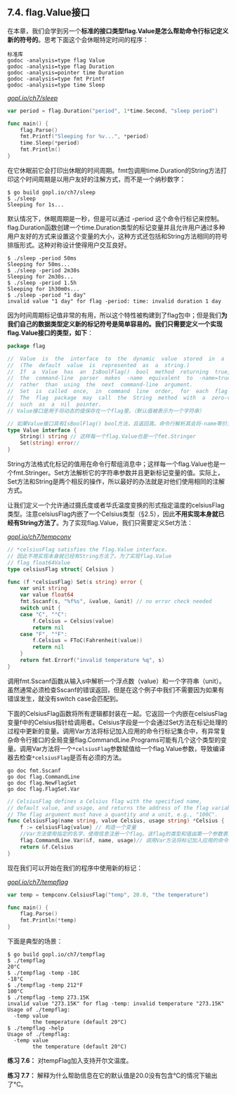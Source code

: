 ## 7.4. flag.Value接口

在本章，我们会学到另一个**标准的接口类型flag.Value是怎么帮助命令行标记定义新的符号的**。思考下面这个会休眠特定时间的程序：

	标准库 
	godoc -analysis=type flag Value
	godoc -analysis=type flag Duration
	godoc -analysis=pointer time Duration
	godoc -analysis=type fmt Printf
	godoc -analysis=type time Sleep

<u><i>gopl.io/ch7/sleep</i></u>
```go
var period = flag.Duration("period", 1*time.Second, "sleep period")

func main() {
	flag.Parse()
	fmt.Printf("Sleeping for %v...", *period)
	time.Sleep(*period)
	fmt.Println()
}
```

在它休眠前它会打印出休眠的时间周期。fmt包调用time.Duration的String方法打印这个时间周期是以用户友好的注解方式，而不是一个纳秒数字：

```
$ go build gopl.io/ch7/sleep
$ ./sleep
Sleeping for 1s...
```

默认情况下，休眠周期是一秒，但是可以通过 -period 这个命令行标记来控制。flag.Duration函数创建一个time.Duration类型的标记变量并且允许用户通过多种用户友好的方式来设置这个变量的大小，这种方式还包括和String方法相同的符号排版形式。这种对称设计使得用户交互良好。

```
$ ./sleep -period 50ms
Sleeping for 50ms...
$ ./sleep -period 2m30s
Sleeping for 2m30s...
$ ./sleep -period 1.5h
Sleeping for 1h30m0s...
$ ./sleep -period "1 day"
invalid value "1 day" for flag -period: time: invalid duration 1 day
```

因为时间周期标记值非常的有用，所以这个特性被构建到了flag包中；但是我们**为我们自己的数据类型定义新的标记符号是简单容易的。我们只需要定义一个实现flag.Value接口的类型，如下**：

	

```go
package flag

//  Value  is  the  interface  to  the  dynamic  value  stored  in  a  flag.
//  (The  default  value  is  represented  as  a  string.)
//  If  a  Value  has  an  IsBoolFlag()  bool  method  returning  true,
//  the  command-line  parser  makes  -name  equivalent  to  -name=true
//  rather  than  using  the  next  command-line  argument.
//  Set  is  called  once,  in  command  line  order,  for  each  flag  present.
//  The  flag  package  may  call  the  String  method  with  a  zero-valued  receiver,
//  such  as  a  nil  pointer.
// Value接口是用于将动态的值保存在一个flag里。（默认值被表示为一个字符串）

// 如果Value接口具有IsBoolFlag() bool方法，且返回真。命令行解析其会将-name等价为-name=true而不是使用下一个命令行参数。
type Value interface {
	String() string // 这样每一个flag.Value也是一个fmt.Stringer
	Set(string) error// 
}
```



String方法格式化标记的值用在命令行帮组消息中；这样每一个flag.Value也是一个fmt.Stringer。Set方法解析它的字符串参数并且更新标记变量的值。实际上，Set方法和String是两个相反的操作，所以最好的办法就是对他们使用相同的注解方式。

让我们定义一个允许通过摄氏度或者华氏温度变换的形式指定温度的celsiusFlag类型。注意celsiusFlag内嵌了一个Celsius类型（§2.5），因此**不用实现本身就已经有String方法了**。为了实现flag.Value，我们只需要定义Set方法：

<u><i>gopl.io/ch7/tempconv</i></u>
```go
// *celsiusFlag satisfies the flag.Value interface.
// 因此不用实现本身就已经有String方法了。为了实现flag.Value
// flag float64Value
type celsiusFlag struct{ Celsius }

func (f *celsiusFlag) Set(s string) error {
	var unit string
	var value float64
	fmt.Sscanf(s, "%f%s", &value, &unit) // no error check needed
	switch unit {
	case "C", "°C":
		f.Celsius = Celsius(value)
		return nil
	case "F", "°F":
		f.Celsius = FToC(Fahrenheit(value))
		return nil
	}
	return fmt.Errorf("invalid temperature %q", s)
}
```

调用fmt.Sscanf函数从输入s中解析一个浮点数（value）和一个字符串（unit）。虽然通常必须检查Sscanf的错误返回，但是在这个例子中我们不需要因为如果有错误发生，就没有switch case会匹配到。

下面的CelsiusFlag函数将所有逻辑都封装在一起。它返回一个内嵌在celsiusFlag变量f中的Celsius指针给调用者。Celsius字段是一个会通过Set方法在标记处理的过程中更新的变量。调用Var方法将标记加入应用的命令行标记集合中，有异常复杂命令行接口的全局变量flag.CommandLine.Programs可能有几个这个类型的变量。调用Var方法将一个`*celsiusFlag`参数赋值给一个flag.Value参数，导致编译器去检查`*celsiusFlag`是否有必须的方法。

	go doc fmt.Sscanf
	go doc flag.CommandLine
	go doc flag.NewFlagSet
	go doc flag.FlagSet.Var
```go
// CelsiusFlag defines a Celsius flag with the specified name,
// default value, and usage, and returns the address of the flag variable.
// The flag argument must have a quantity and a unit, e.g., "100C".
func CelsiusFlag(name string, value Celsius, usage string) *Celsius {
	f := celsiusFlag{value} // 构造一个变量
	//Var方法使用指定的名字、使用信息注册一个flag。该flag的类型和值由第一个参数表示，该参数应实现了Value接口。
	flag.CommandLine.Var(&f, name, usage)// 调用Var方法将标记加入应用的命令行标记集合中
	return &f.Celsius
}
```

现在我们可以开始在我们的程序中使用新的标记：

<u><i>gopl.io/ch7/tempflag</i></u>
```go
var temp = tempconv.CelsiusFlag("temp", 20.0, "the temperature")

func main() {
	flag.Parse()
	fmt.Println(*temp)
}
```

下面是典型的场景：

```
$ go build gopl.io/ch7/tempflag
$ ./tempflag
20°C
$ ./tempflag -temp -18C
-18°C
$ ./tempflag -temp 212°F
100°C
$ ./tempflag -temp 273.15K
invalid value "273.15K" for flag -temp: invalid temperature "273.15K"
Usage of ./tempflag:
  -temp value
        the temperature (default 20°C)
$ ./tempflag -help
Usage of ./tempflag:
  -temp value
        the temperature (default 20°C)
```

**练习 7.6：** 对tempFlag加入支持开尔文温度。

**练习 7.7：** 解释为什么帮助信息在它的默认值是20.0没有包含°C的情况下输出了°C。
<!--stackedit_data:
eyJoaXN0b3J5IjpbLTEzMjM2MjE3MCwtMTgyNDA5NjU4LC0xMj
I4NDI4ODQyLDEwMTUxMDMyMDQsLTIxMzMyNzUyOThdfQ==
-->